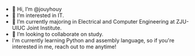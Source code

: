 - 👋 Hi, I’m @jouyhouy
- 👀 I’m interested in IT.
- 🌱 I’m currently majoring in Electrical and Computer Engineering at ZJU-UIUC Joint Institute. 
- 💞️ I’m looking to collaborate on study.
- I'm currently learning Python and assembly language, so if you're interested in me, reach out to me anytime! 
<!---
jouyhouy/jouyhouy is a ✨ special ✨ repository because its `README.md` (this file) appears on your GitHub profile.
You can click the Preview link to take a look at your changes.
--->
